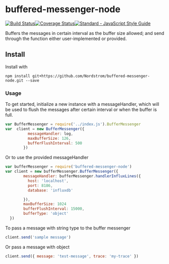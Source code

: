 # buffered-messenger-node
[![Build Status](https://travis-ci.org/Nordstrom/buffered-messenger-node.svg?branch=master)](https://travis-ci.org/Nordstrom/buffered-messenger-node)[![Coverage Status](https://coveralls.io/repos/github/Nordstrom/buffered-messenger-node/badge.svg?branch=master)](https://coveralls.io/github/Nordstrom/buffered-messenger-node?branch=master)[![Standard - JavaScript Style Guide](https://img.shields.io/badge/code%20style-standard-brightgreen.svg)](http://standardjs.com/)

Buffers the messages in certain interval as the buffer size allowed; and send through the function either user-implemented or provided.

## Install
Install with
```
npm install git+https://github.com/Nordstrom/buffered-messenger-node.git --save
```

### Usage
To get started, initialize a new instance with a messageHandler, which will be used to flush the messages after certain interval or when the buffer is full.
```js
var BufferMessenger = require('../index.js').BufferMessenger
var  client = new BufferMessenger({
          messageHandler: log,
          maxBufferSize: 126,
          bufferFlushInterval: 500
        })
```
Or to use the provided messageHandler
```js
var bufferMessenger = require('buffered-messenger-node')
var client = new bufferMessenger.BufferMessenger({
        messageHandler: bufferMessenger.handlerInfluxLines({
          host: 'localhost',
          port: 8186,
          database: 'influxdb'

        }),
        maxBufferSize: 1024
        bufferFlushInterval: 15000,
        bufferType: 'object'
  })
```

To pass a message with string type to the buffer messenger

```js
client.send('sample message')
```

Or pass a message with object
```js
client.send({ message: 'test-message', trace: 'my-trace' })
```